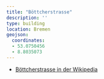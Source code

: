 ```yaml
---
title: "Böttcherstrasse"
description: ''
type: building
location: Bremen
geojson:
  coordinates:
  - 53.0750456
  - 8.8035073
---
```


* [Böttcherstrasse in der Wikipedia](https://de.wikipedia.org/wiki/B%C3%B6ttcherstra%C3%9Fe_(Bremen))
